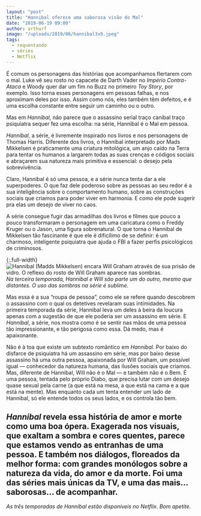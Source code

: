 ```yaml
---
layout: "post"
title: "Hannibal oferece uma saborosa visão do Mal"
date: "2019-06-19 09:00"
author: arthurf
image: "/uploads/2019/06/hannibal3x9.jpeg"
tags:
  - requentando
  - séries
  - Netflix
---
```


É comum os personagens das histórias que acompanhamos flertarem com o mal. Luke vê seu rosto no capacete de Darth Vader no _Império Contra-Ataca_ e Woody quer dar um fim no Buzz no primeiro _Toy Story_, por exemplo. Isso torna esses personagens em pessoas falhas, e nos aproximam deles por isso. Assim como nós, eles também têm defeitos, e é uma escolha constante entre seguir um caminho ou o outro.

Mas em _Hannibal_, não parece que o assassino serial traço canibal traço psiquiatra sequer fez uma escolha: na série, Hannibal é o Mal em pessoa.

_Hannibal_, a série, é livremente inspirado nos livros e nos personagens de Thomas Harris. Diferente dos livros, o Hannibal interpretado por Mads Mikkelsen é praticamente uma criatura mitológica, um anjo caído na Terra para tentar os humanos a largarem todas as suas crenças e códigos sociais e abraçarem sua natureza mais primitiva e essencial: o desejo pela sobrevivência.

Claro, Hannibal é só uma pessoa, e a série nunca tenta dar a ele superpoderes. O que faz dele poderoso sobre as pessoas ao seu redor é a sua inteligência sobre o comportamento humano, sobre as construções sociais que criamos para poder viver em harmonia. E como ele pode sugerir pra elas um desejo de viver no caos.

A série consegue fugir das armadilhas dos livros e filmes que pouco a pouco transformaram o personagem em uma caricatura como o Freddy Kruger ou o Jason, uma figura sobrenatural. O que torna o Hannibal de Mikkelsen tão fascinante é que ele é dificílimo de se definir: é um charmoso, inteligente psiquiatra que ajuda o FBI a fazer perfis psicológicos de criminosos.

{:.full-width}
![Hannibal (Madds Mikkelsen) encara Will Graham através de sua prisão de vidro. O reflexo do rosto de Will Graham aparece nas sombras.](/uploads/2019/06/hannibal391.jpg)
_Na terceira temporada, Hannibal e Will são parte um do outro, mesmo que distantes. O uso das sombras na série é sublime._

Mas essa é a sua “roupa de pessoa”, como ele se refere quando descobrem o assassino com o qual os detetives revelaram suas intimidades. Na primeira temporada da série, Hannibal leva um deles à beira da loucura apenas com a sugestão de que ele poderia ser um assassino em série. E _Hannibal_, a série, nos mostra como é se sentir nas mãos de uma pessoa tão impressionante, e tão perigosa como essa. Dá medo, mas é apaixonante.

Não é à toa que existe um subtexto romântico em _Hannibal_. Por baixo do disfarce de psiquiatra há um assassino em série, mas por baixo desse assassino há uma outra pessoa, apaixonada por Will Graham, um possível igual — conhecedor da natureza humana, das ilusões sociais que criamos. Mas, diferente de Hannibal, Will não é o Mal — e também não é o Bem. É uma pessoa, tentada pelo próprio Diabo, que precisa lutar com um desejo quase sexual pela carne (a que está na mesa, a que está na cama e a que está na mente). Mas enquanto cada um tenta entender um lado de Hannibal, só ele entende todos os seus lados, e os controla tão bem.

_Hannibal_ revela essa história de amor e morte como uma boa ópera. Exagerada nos visuais, que exaltam a sombra e cores quentes, parece que estamos vendo as entranhas de uma pessoa. E também nos diálogos, floreados da melhor forma: com grandes monólogos sobre a natureza da vida, do amor e da morte. Foi uma das séries mais únicas da TV, e uma das mais… saborosas… de acompanhar.
---

_As três temporadas de Hannibal estão disponíveis no Netflix. Bom apetite._
